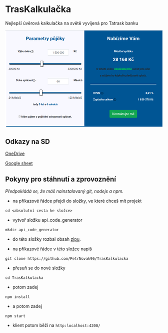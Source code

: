 # TrasKalkulačka

Nejlepší úvěrová kalkulačka na světě vyvíjená pro Tatrask banku

![alt](./promopic.png)
## Odkazy na SD
[OneDrive](https://onedrive.live.com/?authkey=%21AOwb0pPkxexMT2Q&id=7D8ADDAA7DD1D2F2%21206754&cid=7D8ADDAA7DD1D2F2)

[Google sheet](https://docs.google.com/spreadsheets/d/1VY2zbDqbavT3gcQdxqk1Drbregrhx6qyBpgRohd8NYE/edit#gid=1968327993)
## Pokyny pro stáhnutí a zprovoznění
_Předpokládá se, že máš nainstalovaný git, nodejs a npm._
* na příkazové řádce přejdi do složky, ve které chceš mít projekt
```
cd <absolutní cesta ke složce>
```
* vytvoř složku api_code_generator
```
mkdir api_code_generator
```
* do této složky rozbal obsah [zipu](https://drive.google.com/drive/folders/1eGnRHV7FwzU6C6XqZkEYgUcT7lAFdLIy).

* na příkazové řádce v této složce napiš
```
git clone https://github.com/PetrNovak96/TrasKalkulacka
```
* přesuň se do nové složky
```
cd TrasKalkulacka
```
* potom zadej
```
npm install
```
* a potom zadej
```
npm start
```
* klient potom běží na ```http:localhost:4200/```
